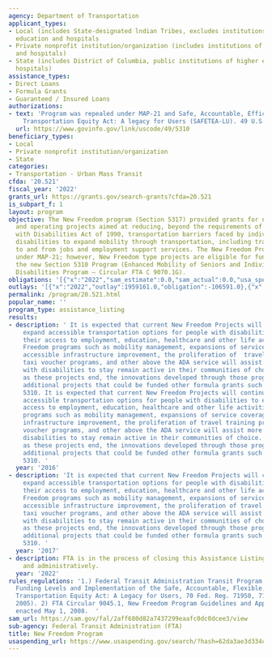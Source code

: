 ```yaml
---
agency: Department of Transportation
applicant_types:
- Local (includes State-designated lndian Tribes, excludes institutions of higher
  education and hospitals
- Private nonprofit institution/organization (includes institutions of higher education
  and hospitals)
- State (includes District of Columbia, public institutions of higher education and
  hospitals)
assistance_types:
- Direct Loans
- Formula Grants
- Guaranteed / Insured Loans
authorizations:
- text: 'Program was repealed under MAP-21 and Safe, Accountable, Efficient, Flexible
    Transportation Equity Act: A legacy for Users (SAFETEA-LU). 49 U.S.C. &sect; 5310.'
  url: https://www.govinfo.gov/link/uscode/49/5310
beneficiary_types:
- Local
- Private nonprofit institution/organization
- State
categories:
- Transportation - Urban Mass Transit
cfda: '20.521'
fiscal_year: '2022'
grants_url: https://grants.gov/search-grants?cfda=20.521
is_subpart_f: 1
layout: program
objective: The New Freedom program (Section 5317) provided grants for new capital
  and operating projects aimed at reducing, beyond the requirements of the Americans
  with Disabilities Act of 1990, transportation barriers faced by individuals with
  disabilities to expand mobility through transportation, including transportation
  to and from jobs and employment support services. The New Freedom Program was repealed
  under MAP-21; however, New Freedom type projects are eligible for funding under
  the new Section 5310 Program (Enhanced Mobility of Seniors and Individuals with
  Disabilities Program – Circular FTA C 9070.1G).
obligations: '[{"x":"2022","sam_estimate":0.0,"sam_actual":0.0,"usa_spending_actual":-106591.0},{"x":"2023","sam_estimate":0.0,"sam_actual":0.0,"usa_spending_actual":-1631858.0},{"x":"2024","sam_estimate":0.0,"sam_actual":0.0,"usa_spending_actual":-1145695.0}]'
outlays: '[{"x":"2022","outlay":1959161.0,"obligation":-106591.0},{"x":"2023","outlay":2609342.0,"obligation":-1631858.0},{"x":"2024","outlay":2723998.0,"obligation":-1145695.0}]'
permalink: /program/20.521.html
popular_name: ''
program_type: assistance_listing
results:
- description: ' It is expected that current New Freedom Projects will continue to
    expand accessible transportation options for people with disabilities to enhance
    their access to employment, education, healthcare and other life activities. New
    Freedom programs such as mobility management, expansions of service coverage/time,
    accessible infrastructure improvement, the proliferation of  travel training programs,
    taxi voucher programs, and other above the ADA service will assist more people
    with disabilities to stay remain active in their communities of choice. Additionally,
    as these projects end, the innovations developed through those programs will inform
    additional projects that could be funded other formula grants such as Section
    5310. It is expected that current New Freedom Projects will continue to expand
    accessible transportation options for people with disabilities to enhance their
    access to employment, education, healthcare and other life activities. New Freedom
    programs such as mobility management, expansions of service coverage/time, accessible
    infrastructure improvement, the proliferation of travel training programs, taxi
    voucher programs, and other above the ADA service will assist more people with
    disabilities to stay remain active in their communities of choice. Additionally,
    as these projects end, the innovations developed through those programs will inform
    additional projects that could be funded other formula grants such as Section
    5310. '
  year: '2016'
- description: 'It is expected that current New Freedom Projects will continue to
    expand accessible transportation options for people with disabilities to enhance
    their access to employment, education, healthcare and other life activities. New
    Freedom programs such as mobility management, expansions of service coverage/time,
    accessible infrastructure improvement, the proliferation of travel training programs,
    taxi voucher programs, and other above the ADA service will assist more people
    with disabilities to stay remain active in their communities of choice. Additionally,
    as these projects end, the innovations developed through those programs will inform
    additional projects that could be funded other formula grants such as Section
    5310. '
  year: '2017'
- description: FTA is in the process of closing this Assistance Listing programmatically
    and administratively.
  year: '2022'
rules_regulations: '1.) Federal Transit Administration Transit Program Changes, Authorized
  Funding Levels and Implementation of the Safe, Accountable, Flexible, Efficient
  Transportation Equity Act: A Legacy for Users, 70 Fed. Reg. 71950, 71968 (Nov. 30,
  2005). 2) FTA Circular 9045.1, New Freedom Program Guidelines and Application Instructions,
  enacted May 1, 2008.  '
sam_url: https://sam.gov/fal/2aff680d82a7437299eaafc0dc0dcee3/view
sub-agency: Federal Transit Administration (FTA)
title: New Freedom Program
usaspending_url: https://www.usaspending.gov/search/?hash=62da3ae3d334cdc20a8563bc6f3b286e
---
```

